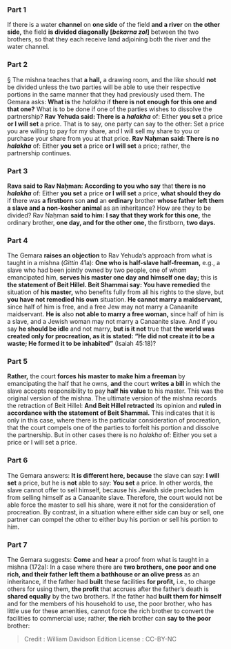 
### Part 1
If there is a water <b>channel</b> on <b>one side</b> of the field <b>and a river</b> on <b>the other side,</b> the field <b>is divided diagonally [<i>bekarna zol</i>]</b> between the two brothers, so that they each receive land adjoining both the river and the water channel.

### Part 2
§ The mishna teaches that <b>a hall,</b> a drawing room, and the like should <b>not</b> be divided unless the two parties will be able to use their respective portions in the same manner that they had previously used them. The Gemara asks: <b>What is</b> the <i>halakha</i> if <b>there is not enough for this one and that one?</b> What is to be done if one of the parties wishes to dissolve the partnership? <b>Rav Yehuda said: There is a <i>halakha</i></b> of: Either <b>you set</b> a price <b>or I will set</b> a price. That is to say, one party can say to the other: Set a price you are willing to pay for my share, and I will sell my share to you or purchase your share from you at that price. <b>Rav Naḥman said: There is no <i>halakha</i></b> of: Either <b>you set</b> a price <b>or I will set</b> a price; rather, the partnership continues.

### Part 3
<b>Rava said to Rav Naḥman: According to you who say</b> that <b>there is no <i>halakha</i></b> of: Either <b>you set</b> a price <b>or I will set</b> a price, <b>what should they do</b> if there was <b>a firstborn</b> son <b>and</b> an <b>ordinary</b> brother <b>whose father left them a slave and a non-kosher animal</b> as an inheritance? How are they to be divided? Rav Naḥman <b>said to him: I say that they work for this one,</b> the ordinary brother, <b>one day, and for the other one,</b> the firstborn, <b>two days.</b>

### Part 4
The Gemara <b>raises an objection</b> to Rav Yehuda’s approach from what is taught in a mishna (<i>Gittin</i> 41a): <b>One who is half-slave half-freeman,</b> e.g., a slave who had been jointly owned by two people, one of whom emancipated him, <b>serves his master one day and himself one day;</b> this is <b>the statement of Beit Hillel. Beit Shammai say: You have remedied</b> the situation of <b>his master,</b> who benefits fully from all his rights to the slave, but <b>you have not remedied his own</b> situation. <b>He cannot marry a maidservant,</b> since half of him is free, and a free Jew may not marry a Canaanite maidservant. <b>He is</b> also <b>not able to marry a free woman,</b> since half of him is a slave, and a Jewish woman may not marry a Canaanite slave. And if you say <b>he should be idle</b> and not marry, <b>but is it not</b> true that <b>the world was created only for procreation, as it is stated: “He did not create it to be a waste; He formed it to be inhabited”</b> (Isaiah 45:18)?

### Part 5
<b>Rather,</b> the court <b>forces his master to make him a freeman</b> by emancipating the half that he owns, <b>and</b> the court <b>writes a bill</b> in which the slave accepts responsibility to pay <b>half his value</b> to his master. This was the original version of the mishna. The ultimate version of the mishna records the retraction of Beit Hillel: <b>And Beit Hillel retracted</b> its opinion and <b>ruled in accordance with the statement of Beit Shammai.</b> This indicates that it is only in this case, where there is the particular consideration of procreation, that the court compels one of the parties to forfeit his portion and dissolve the partnership. But in other cases there is no <i>halakha</i> of: Either you set a price or I will set a price.

### Part 6
The Gemara answers: <b>It is different here, because</b> the slave can say: <b>I will set</b> a price, but he is <b>not</b> able to say: <b>You set</b> a price. In other words, the slave cannot offer to sell himself, because his Jewish side precludes him from selling himself as a Canaanite slave. Therefore, the court would not be able force the master to sell his share, were it not for the consideration of procreation. By contrast, in a situation where either side can buy or sell, one partner can compel the other to either buy his portion or sell his portion to him.

### Part 7
The Gemara suggests: <b>Come</b> and <b>hear</b> a proof from what is taught in a mishna (172a): In a case where there are <b>two brothers, one poor and one rich, and their father left them a bathhouse or an olive press</b> as an inheritance, if the father had <b>built</b> these facilities <b>for profit,</b> i.e., to charge others for using them, <b>the profit</b> that accrues after the father’s death is <b>shared equally</b> by the two brothers. If the father had <b>built them for himself</b> and for the members of his household to use, the poor brother, who has little use for these amenities, cannot force the rich brother to convert the facilities to commercial use; rather, <b>the rich</b> brother can <b>say to the poor</b> brother:

>Credit : William Davidson Edition
>License : CC-BY-NC